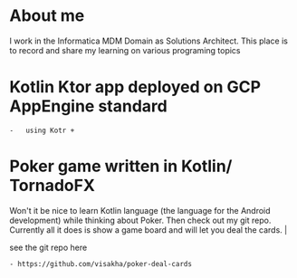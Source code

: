 # About me 
I work in the Informatica MDM Domain as Solutions Architect.
This place is to record and share my learning on various programing topics


# Kotlin Ktor app deployed on GCP AppEngine standard
    -   using Kotr + 


# Poker game written in Kotlin/ TornadoFX 
Won't it be nice to learn Kotlin language (the language for the Android development)
while thinking about Poker. Then check out my git repo.
Currently all it does is show a game board and will let you deal the cards. | 

see the git repo here

    - https://github.com/visakha/poker-deal-cards
